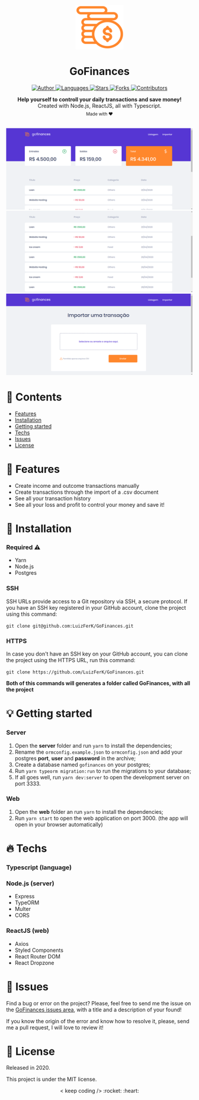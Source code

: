 <br />

<p align="center">
  <img alt="Logo" src="./.github/logo.png" width="130px" />
</p>

<h1 align="center" style="text-align: center;">GoFinances</h1>

<p align="center">
	<a href="https://github.com/LuizFerK">
		<img alt="Author" src="https://img.shields.io/badge/author-Luiz%20Fernando-FF872C?style=flat" />
	</a>
	<a href="#">
		<img alt="Languages" src="https://img.shields.io/github/languages/count/LuizFerK/GoFinances?color=%23FF872C&style=flat-" />
	</a>
	<a href="hhttps://github.com/LuizFerK/GoFinances/stargazers">
		<img alt="Stars" src="https://img.shields.io/github/stars/LuizFerK/GoFinances?color=FF872C&style=flat" />
	</a>
	<a href="https://github.com/LuizFerK/GoFinances/network/members">
		<img alt="Forks" src="https://img.shields.io/github/forks/LuizFerK/GoFinances?color=%23FF872C&style=flat" />
	</a>
	<a href="https://github.com/LuizFerK/GoFinances/graphs/contributors">
		<img alt="Contributors" src="https://img.shields.io/github/contributors/LuizFerK/GoFinances?color=FF872C&style=flat" />
	</a>
</p>

<p align="center">
	<b>Help yourself to controll your daily transactions and save money!</b><br />
	<span>Created with Node.js, ReactJS, all with Typescript.</span><br />
	<sub>Made with ❤️</sub>
</p>

<br />

<img alt="Dashboard" src="./.github/dashboard.png" />
<img alt="DashboardList" src="./.github/dashboardlist.png" />
<img alt="Import" src="./.github/import.png" />

<br />

# :pushpin: Contents

- [Features](#rocket-features)
- [Installation](#wrench-installation)
- [Getting started](#bulb-getting-started)
- [Techs](#fire-techs)
- [Issues](#bug-issues)
- [License](#book-license)

# :rocket: Features

- Create income and outcome transactions manually
- Create transactions through the import of a .csv document
- See all your transaction history
- See all your loss and profit to control your money and save it!

# :wrench: Installation

### Required :warning:
- Yarn
- Node.js
- Postgres

### SSH

SSH URLs provide access to a Git repository via SSH, a secure protocol. If you have an SSH key registered in your GitHub account, clone the project using this command:

```git clone git@github.com:LuizFerK/GoFinances.git```

### HTTPS

In case you don't have an SSH key on your GitHub account, you can clone the project using the HTTPS URL, run this command:

```git clone https://github.com/LuizFerK/GoFinances.git```

**Both of this commands will generates a folder called GoFinances, with all the project**

# :bulb: Getting started

### Server

1. Open the **server** folder and run ```yarn``` to install the dependencies;
2. Rename the ```ormconfig.example.json``` to ```ormconfig.json``` and add your postgres **port**, **user** and **password** in the archive;
3. Create a database named ```gofinances``` on your postgres;
4. Run ```yarn typeorm migration:run``` to run the migrations to your database;
5. If all goes well, run ```yarn dev:server``` to open the development server on port 3333.

### Web

1. Open the **web** folder an run ```yarn``` to install the dependencies;
2. Run ```yarn start``` to open the web application on port 3000. (the app will open in your browser automatically)

# :fire: Techs

### Typescript (language)

### Node.js (server)
- Express
- TypeORM
- Multer
- CORS

### ReactJS (web)
- Axios
- Styled Components
- React Router DOM
- React Dropzone

# :bug: Issues

Find a bug or error on the project? Please, feel free to send me the issue on the [GoFinances issues area](https://github.com/LuizFerK/GoFinances/issues), with a title and a description of your found!

If you know the origin of the error and know how to resolve it, please, send me a pull request, I will love to review it!

# :book: License

Released in 2020.

This project is under the MIT license.

<p align="center">
	< keep coding /> :rocket: :heart:
</p>